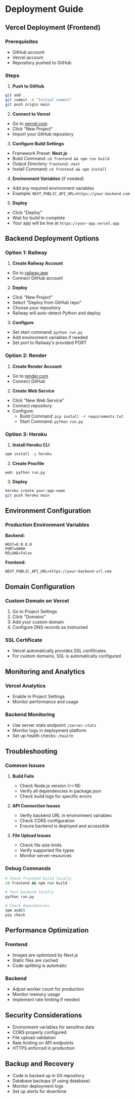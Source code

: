 # Deployment Guide

## Vercel Deployment (Frontend)

### Prerequisites
- GitHub account
- Vercel account
- Repository pushed to GitHub

### Steps

1. **Push to GitHub**
```bash
git add .
git commit -m "Initial commit"
git push origin main
```

2. **Connect to Vercel**
- Go to [vercel.com](https://vercel.com)
- Click "New Project"
- Import your GitHub repository

3. **Configure Build Settings**
- Framework Preset: **Next.js**
- Build Command: `cd frontend && npm run build`
- Output Directory: `frontend/.next`
- Install Command: `cd frontend && npm install`

4. **Environment Variables** (if needed)
- Add any required environment variables
- Example: `NEXT_PUBLIC_API_URL=https://your-backend.com`

5. **Deploy**
- Click "Deploy"
- Wait for build to complete
- Your app will be live at `https://your-app.vercel.app`

## Backend Deployment Options

### Option 1: Railway

1. **Create Railway Account**
- Go to [railway.app](https://railway.app)
- Connect GitHub account

2. **Deploy**
- Click "New Project"
- Select "Deploy from GitHub repo"
- Choose your repository
- Railway will auto-detect Python and deploy

3. **Configure**
- Set start command: `python run.py`
- Add environment variables if needed
- Set port to Railway's provided PORT

### Option 2: Render

1. **Create Render Account**
- Go to [render.com](https://render.com)
- Connect GitHub

2. **Create Web Service**
- Click "New Web Service"
- Connect repository
- Configure:
  - Build Command: `pip install -r requirements.txt`
  - Start Command: `python run.py`

### Option 3: Heroku

1. **Install Heroku CLI**
```bash
npm install -g heroku
```

2. **Create Procfile**
```
web: python run.py
```

3. **Deploy**
```bash
heroku create your-app-name
git push heroku main
```

## Environment Configuration

### Production Environment Variables

**Backend:**
```env
HOST=0.0.0.0
PORT=8000
RELOAD=false
```

**Frontend:**
```env
NEXT_PUBLIC_API_URL=https://your-backend-url.com
```

## Domain Configuration

### Custom Domain on Vercel

1. Go to Project Settings
2. Click "Domains"
3. Add your custom domain
4. Configure DNS records as instructed

### SSL Certificate

- Vercel automatically provides SSL certificates
- For custom domains, SSL is automatically configured

## Monitoring and Analytics

### Vercel Analytics
- Enable in Project Settings
- Monitor performance and usage

### Backend Monitoring
- Use server stats endpoint: `/server-stats`
- Monitor logs in deployment platform
- Set up health checks: `/health`

## Troubleshooting

### Common Issues

1. **Build Fails**
   - Check Node.js version (>=18)
   - Verify all dependencies in package.json
   - Check build logs for specific errors

2. **API Connection Issues**
   - Verify backend URL in environment variables
   - Check CORS configuration
   - Ensure backend is deployed and accessible

3. **File Upload Issues**
   - Check file size limits
   - Verify supported file types
   - Monitor server resources

### Debug Commands

```bash
# Check frontend build locally
cd frontend && npm run build

# Test backend locally
python run.py

# Check dependencies
npm audit
pip check
```

## Performance Optimization

### Frontend
- Images are optimized by Next.js
- Static files are cached
- Code splitting is automatic

### Backend
- Adjust worker count for production
- Monitor memory usage
- Implement rate limiting if needed

## Security Considerations

- Environment variables for sensitive data
- CORS properly configured
- File upload validation
- Rate limiting on API endpoints
- HTTPS enforced in production

## Backup and Recovery

- Code is backed up in Git repository
- Database backups (if using database)
- Monitor deployment logs
- Set up alerts for downtime
